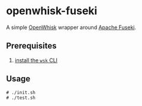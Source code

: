 # openwhisk-fuseki

A simple [OpenWhisk](https://github.com/openwhisk/openwhisk) wrapper
around [Apache
Fuseki](https://jena.apache.org/documentation/fuseki2/).

## Prerequisites

 1. [install the `wsk` CLI](https://bluemix.net/openwhisk/cli)


## Usage

```
# ./init.sh
# ./test.sh
```
